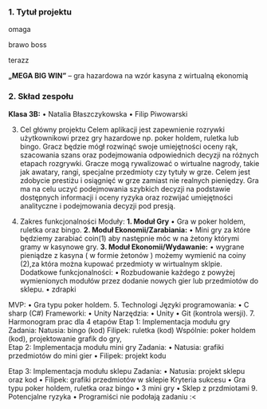 ### 1.	Tytuł projektu
omaga


brawo boss

terazz

**„MEGA BIG WIN”** – gra hazardowa na wzór kasyna z wirtualną ekonomią 

### 2. Skład zespołu
**Klasa 3B:**
•	Natalia Błaszczykowska
•	Filip Piwowarski

3. Cel główny projektu
Celem aplikacji jest zapewnienie rozrywki użytkownikowi przez gry hazardowe np. poker holdem, ruletka lub bingo. Gracz będzie mógł rozwinąć swoje umiejętności oceny rąk, szacowania szans oraz podejmowania odpowiednich decyzji na różnych etapach rozgrywki. Gracze mogą rywalizować o wirtualne nagrody, takie jak awatary, rangi, specjalne przedmioty czy tytuły w grze. Celem jest zdobycie prestiżu i osiągnięć w grze zamiast nie realnych pieniędzy. Gra ma na celu uczyć podejmowania szybkich decyzji na podstawie dostępnych informacji i oceny ryzyka oraz rozwijać umiejętności analityczne i podejmowania decyzji pod presją.

5. Zakres funkcjonalności
Moduły:
**1.	Moduł Gry**
•	Gra w poker holdem, ruletka oraz bingo.
**2.	Moduł Ekonomii/Zarabiania:**
•	Mini gry za które będziemy zarabiać coin(1) aby następnie móc w na żetony którymi gramy w kasynowe gry. 
**3.	Moduł Ekonomii/Wydawanie:**
•	wygrane pieniądze z kasyna ( w formie żetonów ) możemy wymienić na coiny (2),za która można kupować przedmioty w wirtualnym sklpie.
Dodatkowe funkcjonalności:
•	Rozbudowanie każdego z powyżej wymienionych modułów przez dodanie nowych gier lub przedmiotów do sklepu. 
•	zdrapki
	
MVP:
•	Gra typu poker holdem. 
5. Technologi
Języki programowania:
•	C sharp (C#)
Frameworki:
•	Unity
Narzędzia:
•	Unity
•	Git (kontrola wersji).
7. Harmonogram prac dla 4 etapów
Etap 1: Implementacja modułu gry
Zadania:
Natusia: bingo (kod)
Filipek: ruletka (kod)
Wspólnie: poker holdem (kod), projektowanie grafik do gry,  
Etap 2: Implementacja modułu mini gry
Zadania:
•	Natusia: grafiki przedmiotów do mini gier
•	Filipek:  projekt kodu

Etap 3: Implementacja modułu sklepu
Zadania:
•	Natusia: projekt sklepu oraz kod
•	Filipek: grafiki przedmiotów w sklepie
Kryteria sukcesu
•	Gra typu poker holdem, ruletka oraz bingo
•	3 mini gry
•	Sklep z przdmiotami 
9. Potencjalne ryzyka
•	Programiści nie podołają zadaniu :<

